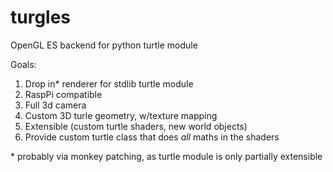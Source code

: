 turgles
=======

OpenGL ES backend for python turtle module

Goals:
 1. Drop in\* renderer for stdlib turtle module
 2. RaspPi compatible
 3. Full 3d camera
 4. Custom 3D turle geometry, w/texture mapping
 5. Extensible (custom turtle shaders, new world objects)
 6. Provide custom turtle class that does *all* maths in the shaders


\* probably via monkey patching, as turtle module is only partially extensible
